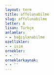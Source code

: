 ```yaml
---
layout: term
title: affolunabilme
slug: affolunabilme
letter: A
lisan: Türkçe
anlamlar:
- ► bağışlanabilme
ozellikler:
- - isim
ornekler:
- - ''
orneklerkaynak:
- - ''
---
```

